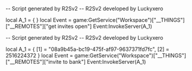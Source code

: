 -- Script generated by R2Sv2
-- R2Sv2 developed by Luckyxero
 
local A_1 = 
{
}
local Event = game:GetService("Workspace")["__THINGS"]["__REMOTES"]["get invites open"]
Event:InvokeServer(A_1)

-- Script generated by R2Sv2
-- R2Sv2 developed by Luckyxero
 
local A_1 = 
{
	[1] = "08a9b45a-bc19-475f-af97-9637371fd7fc", 
	[2] = 2516224372
}
local Event = game:GetService("Workspace")["__THINGS"]["__REMOTES"]["invite to bank"]
Event:InvokeServer(A_1)


